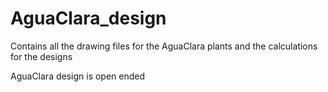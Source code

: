 # AguaClara_design
Contains all the drawing files for the AguaClara plants and the calculations for the designs

AguaClara design is open ended
